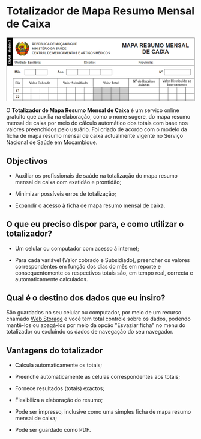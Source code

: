 # Totalizador de Mapa Resumo Mensal de Caixa

![Trecho do Totalizador de Mapa Resumo Mensal de Caixa](imagens/totalizador-de-mapa-resumo-mensal-de-caixa.png)

O **Totalizador de Mapa Resumo Mensal de Caixa** é um serviço online gratuito que auxilia na elaboração, como o nome sugere, do mapa resumo mensal de caixa por meio do cálculo automático dos totais com base nos valores preenchidos pelo usuário. Foi criado de acordo com o modelo da ficha de mapa resumo mensal de caixa actualmente vigente no Serviço Nacional de Saúde em Moçambique.


## Objectivos

* Auxiliar os profissionais de saúde na totalização do mapa resumo mensal de caixa com exatidão e prontidão;

* Minimizar possíveis erros de totalização;

* Expandir o acesso à ficha de mapa resumo mensal de caixa.


## O que eu preciso dispor para, e como utilizar o totalizador?

* Um celular ou computador com acesso à internet;

* Para cada variável (Valor cobrado e Subsidiado), preencher os valores correspondentes em função dos dias do mês em reporte e consequentemente os respectivos totais são, em tempo real, correcta e automaticamente calculados.


## Qual é o destino dos dados que eu insiro?

São guardados no seu celular ou computador, por meio de um recurso chamado [Web Storage](https://developer.mozilla.org/pt-BR/docs/Web/API/Web_Storage_API) e você tem total controle sobre os dados, podendo mantê-los ou apagá-los por meio da opção "Esvaziar ficha" no menu do totalizador ou excluindo os dados de navegação do seu navegador.


## Vantagens do totalizador

* Calcula automaticamente os totais;

* Preenche automaticamente as células correspondentes aos totais;

* Fornece resultados (totais) exactos;

* Flexibiliza a elaboração do resumo;

* Pode ser impresso, inclusive como uma simples ficha de mapa resumo mensal de caixa;

* Pode ser guardado como PDF.